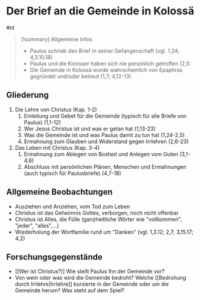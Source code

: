 # Der Brief an die Gemeinde in Kolossä

#nt

> [!summary] Allgemeine Infos
> - Paulus schrieb den Brief in seiner Gefangenschaft (vgl. 1,24; 4,3.10.18)
> - Paulus und die Kolosser haben sich nie persönlich getroffen (2,1)
> - Die Gemeinde in Kolossä wurde wahrscheinlich von Epaphras gegründet und/oder betreut (1,7; 4,12-13)

## Gliederung

1. Die Lehre von Christus (Kap. 1-2)
	1. Einleitung und Gebet für die Gemeinde (typisch für alle Briefe von Paulus) (1,1-12)
	2. Wer Jesus Christus ist und was er getan hat (1,13-23)
	3. Was die Gemeinde ist und was Paulus damit zu tun hat (1,24-2,5)
	4. Ermahnung zum Glauben und Widerstand gegen Irrlehren (2,6-23)
2. Das Leben mit Christus (Kap. 3-4)
	1. Ermahnung zum Ablegen von Bosheit und Anlegen vom Guten (3,1-4,6)
	2. Abschluss mit persönlichen Plänen, Menschen und Ermahnungen (auch typisch für Paulusbriefe) (4,7-18)

## Allgemeine Beobachtungen

- Ausziehen und Anziehen, vom Tod zum Leben
- Christus ist das Geheimnis Gottes, verborgen, noch nicht offenbar
- Christus ist Alles, die Fülle (ganzheitliche Wörter wie "vollkommen", "jeder", "alles",...)
- Wiederholung der Wortfamilie rund um "Danken" (vgl. 1,3.12; 2,7; 3,15.17; 4,2)

## Forschungsgegenstände

- [[Wer ist Christus?]] Wie stellt Paulus Ihn der Gemeinde vor?
- Von wem oder was wird die Gemeinde bedroht? Welche [[Bedrohung durch Irrlehre|Irrlehre]] kursierte in der Gemeinde oder um die Gemeinde herum? Was steht auf dem Spiel?

